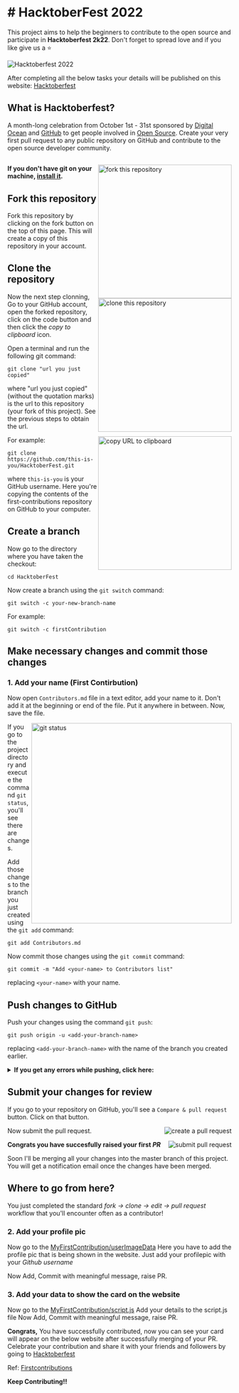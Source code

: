 # # HacktoberFest 2022

This project aims to help the beginners to contribute to the open source and participate in **Hacktoberfest 2k22**.
Don't forget to spread love and if you like give us a ⭐️

![Hacktoberfest 2022](HacktoberBanner.png)

After completing all the below tasks your details will be published on this website:
[Hacktoberfest](https://niteshjitender.github.io/HacktoberFest2022/)

## What is Hacktoberfest?
A month-long celebration from October 1st - 31st sponsored by [Digital Ocean](https://hacktoberfest.digitalocean.com/) and [GitHub](https://github.com/blog/2433-celebrate-open-source-this-october-with-hacktoberfest) to get people involved in [Open Source](https://github.com/open-source). Create your very first pull request to any public repository on GitHub and contribute to the open source developer community.
##



<img align="right" width="300" src="https://firstcontributions.github.io/assets/Readme/fork.png" alt="fork this repository" />

#### If you don't have git on your machine, [install it](https://help.github.com/articles/set-up-git/).

## Fork this repository

Fork this repository by clicking on the fork button on the top of this page.
This will create a copy of this repository in your account.


## Clone the repository

<img align="right" width="300" src="https://firstcontributions.github.io/assets/Readme/clone.png" alt="clone this repository" />

Now the next step clonning, Go to your GitHub account, open the forked repository, click on the code button and then click the _copy to clipboard_ icon.

Open a terminal and run the following git command:

```
git clone "url you just copied"
```

where "url you just copied" (without the quotation marks) is the url to this repository (your fork of this project). See the previous steps to obtain the url.

<img align="right" width="300" src="https://firstcontributions.github.io/assets/Readme/copy-to-clipboard.png" alt="copy URL to clipboard" />

For example:

```
git clone https://github.com/this-is-you/HacktoberFest.git
```

where `this-is-you` is your GitHub username. Here you're copying the contents of the first-contributions repository on GitHub to your computer.

## Create a branch

Now go to the directory where you have taken the checkout:
```
cd HacktoberFest
```

Now create a branch using the `git switch` command:

```
git switch -c your-new-branch-name
```

For example:

```
git switch -c firstContribution
```

## Make necessary changes and commit those changes

### 1. Add your name (First Contirbution) 

Now open `Contributors.md` file in a text editor, add your name to it. Don't add it at the beginning or end of the file. Put it anywhere in between. Now, save the file.

<img align="right" width="450" src="https://firstcontributions.github.io/assets/Readme/git-status.png" alt="git status" />

If you go to the project directory and execute the command `git status`, you'll see there are changes.

Add those changes to the branch you just created using the `git add` command:

```
git add Contributors.md
```

Now commit those changes using the `git commit` command:

```
git commit -m "Add <your-name> to Contributors list"
```

replacing `<your-name>` with your name.

## Push changes to GitHub

Push your changes using the command `git push`:

```
git push origin -u <add-your-branch-name>
```

replacing `<add-your-branch-name>` with the name of the branch you created earlier.

<details>
<summary> <strong>If you get any errors while pushing, click here:</strong> </summary>

* ### Authentication Error
     <pre>remote: Support for password authentication was removed on August 13, 2021. Please use a personal access token instead.
  remote: Please see https://github.blog/2020-12-15-token-authentication-requirements-for-git-operations/ for more information.
  fatal: Authentication failed for 'https://github.com/<your-username>/first-contributions.git/'</pre>  
   Go to [GitHub's tutorial](https://docs.github.com/en/authentication/connecting-to-github-with-ssh/adding-a-new-ssh-key-to-your-github-account) on generating and configuring an SSH key to your account.

</details>

## Submit your changes for review

If you go to your repository on GitHub, you'll see a `Compare & pull request` button. Click on that button.

<img style="float: right;" src="https://firstcontributions.github.io/assets/Readme/compare-and-pull.png" alt="create a pull request" />

Now submit the pull request.

<img style="float: right;" src="https://firstcontributions.github.io/assets/Readme/submit-pull-request.png" alt="submit pull request" />

**Congrats you have succesfully raised your first *PR***

Soon I'll be merging all your changes into the master branch of this project. You will get a notification email once the changes have been merged.

## Where to go from here?
 
 You just completed the standard _fork -> clone -> edit -> pull request_ workflow that you'll encounter often as a contributor!

### 2. Add your profile pic
Now go to the [MyFirstContribution/userImageData](https://github.com/niteshjitender/HacktoberFest2022/tree/main/MyFirstContribution/userImageData)
Here you have to add the profile pic that is being shown in the website.
Just add your profilepic with your *Github username*

Now Add, Commit with meaningful message, raise PR.

### 3. Add your data to show the card on the website

Now go to the [MyFirstContribution/script.js](https://github.com/niteshjitender/HacktoberFest2022/blob/main/MyFirstContribution/script.js)
Add your details to the script.js file
Now Add, Commit with meaningful message, raise PR.


**Congrats,** You have successfully contributed, now you can see your card will appear on the below website after successfully merging of your PR. Celebrate your contribution and share it with your friends and followers by going to [Hacktoberfest](https://niteshjitender.github.io/HacktoberFest2022/)

Ref: [Firstcontributions](https://github.com/firstcontributions/first-contributions)

 **Keep Contributing!!**
